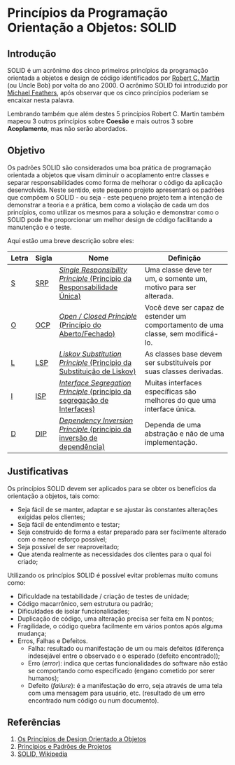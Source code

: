# Princípios da Programação Orientação a Objetos: SOLID

## Introdução

SOLID é um acrônimo dos cinco primeiros princípios da programação orientada a objetos e design de código identificados por [Robert C. Martin][Uncle Bob] (ou Uncle Bob) por volta do ano 2000. O acrônimo SOLID foi introduzido por [Michael Feathers], após observar que os cinco princípios poderiam se encaixar nesta palavra.

Lembrando também que além destes 5 princípios Robert C. Martin também mapeou 3 outros princípios sobre **Coesão** e mais outros 3 sobre **Acoplamento**, mas não serão abordados.

## Objetivo

Os padrões SOLID são considerados uma boa prática de programação orientada a objetos que visam diminuir o acoplamento entre classes e separar responsabilidades como forma de melhorar o código da aplicação desenvolvida. Neste sentido, este pequeno projeto apresentará os padrões que compõem o SOLID - ou seja - este pequeno projeto tem a intenção de demonstrar a teoria e a prática, bem como a violação de cada um dos princípios, como utilizar os mesmos para a solução e demonstrar como o SOLID pode lhe proporcionar um melhor design de código facilitando a manutenção e o teste.

Aqui estão uma breve descrição sobre eles:

| Letra      | Sigla        |Nome                                                                                | Definição                                                                        |
|------------|--------------|------------------------------------------------------------------------------------|----------------------------------------------------------------------------------|
| [S][1-SRP] | [SRP][1-SRP] | [*Single Responsibility Principle* (Princípio da Responsabilidade Única)][1-SRP]   | Uma classe deve ter um, e somente um, motivo para ser alterada.                  |
| [O][2-OCP] | [OCP][2-OCP] | [*Open / Closed Principle* (Princípio do Aberto/Fechado)][2-OCP]                   | Você deve ser capaz de estender um comportamento de uma classe, sem modificá-lo. |
| [L][3-LSP] | [LSP][3-LSP] | [*Liskov Substitution Principle* (Princípio da Substituição de Liskov)][3-LSP]     | As classes base devem ser substituíveis por suas classes derivadas.              |
| [I][4-ISP] | [ISP][4-ISP] | [*Interface Segregation Principle* (princípio da segregação de Interfaces)][4-ISP] | Muitas interfaces específicas são melhores do que uma interface única.           |
| [D][5-DIP] | [DIP][5-DIP] | [*Dependency Inversion Principle* (princípio da inversão de dependência)][5-DIP]   | Dependa de uma abstração e não de uma implementação.                             |


## Justificativas

Os princípios SOLID devem ser aplicados para se obter os benefícios da orientação a objetos, tais como:

- Seja fácil de se manter, adaptar e se ajustar às constantes alterações exigidas pelos clientes;
- Seja fácil de entendimento e testar;
- Seja construído de forma a estar preparado para ser facilmente alterado com o menor esforço possível;
- Seja possível de ser reaproveitado;
- Que atenda realmente as necessidades dos clientes para o qual foi criado;


Utilizando os princípios SOLID é possível evitar problemas muito comuns como:

- Dificuldade na testabilidade / criação de testes de unidade;
- Código macarrônico, sem estrutura ou padrão;
- Dificuldades de isolar funcionalidades;
- Duplicação de código, uma alteração precisa ser feita em N pontos;
- Fragilidade, o código quebra facilmente em vários pontos após alguma mudança;
- Erros, Falhas e Defeitos.
  - Falha: resultado ou manifestação de um ou mais defeitos (diferença indesejável entre o observado e o esperado (defeito encontrado));
  - Erro (*error*): indica que certas funcionalidades do software não estão se comportando como especificado (engano cometido por serer humanos);
  - Defeito (*failure*): é a manifestação do erro, seja através de uma tela com uma mensagem para usuário, etc. (resultado de um erro encontrado num código ou num documento).


## Referências

1. [Os Princípios de Design Orientado a Objetos](http://butunclebob.com/ArticleS.UncleBob.PrinciplesOfOod)
2. [Princípios e Padrões de Projetos](http://www.objectmentor.com/resources/articles/Principles_and_Patterns.pdf)
3. [SOLID, Wikipedia](https://en.wikipedia.org/wiki/SOLID)


[Uncle Bob]: <https://en.wikipedia.org/wiki/Robert_C._Martin>
[Michael Feathers]: <https://www.r7krecon.com/michael-feathers-bio>
[1-SRP]: <https://github.com/alexandredorea/SOLID/tree/master/src/1.%20SRP>
[2-OCP]: <https://github.com/alexandredorea/SOLID/tree/master/src/2.%20OCP>
[3-LSP]: <https://github.com/alexandredorea/SOLID>
[4-ISP]: <https://github.com/alexandredorea/SOLID>
[5-DIP]: <https://github.com/alexandredorea/SOLID>